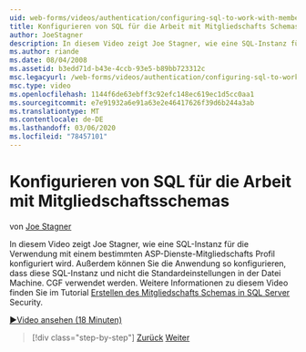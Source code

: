 ```yaml
---
uid: web-forms/videos/authentication/configuring-sql-to-work-with-membership-schemas
title: Konfigurieren von SQL für die Arbeit mit Mitgliedschafts Schemas | Microsoft-Dokumentation
author: JoeStagner
description: In diesem Video zeigt Joe Stagner, wie eine SQL-Instanz für die Verwendung mit einem bestimmten ASP-Dienste-Mitgliedschafts Profil konfiguriert wird. und konfigurieren Sie die Appl...
ms.author: riande
ms.date: 08/04/2008
ms.assetid: b3edd71d-b43e-4ccb-93e5-b89bb723312c
msc.legacyurl: /web-forms/videos/authentication/configuring-sql-to-work-with-membership-schemas
msc.type: video
ms.openlocfilehash: 1144f6de63ebff3c92efc148ec619ec1d5cc0aa1
ms.sourcegitcommit: e7e91932a6e91a63e2e46417626f39d6b244a3ab
ms.translationtype: MT
ms.contentlocale: de-DE
ms.lasthandoff: 03/06/2020
ms.locfileid: "78457101"
---
```

# <a name="configuring-sql-to-work-with-membership-schemas"></a>Konfigurieren von SQL für die Arbeit mit Mitgliedschaftsschemas

von [Joe Stagner](https://github.com/JoeStagner)

In diesem Video zeigt Joe Stagner, wie eine SQL-Instanz für die Verwendung mit einem bestimmten ASP-Dienste-Mitgliedschafts Profil konfiguriert wird. Außerdem können Sie die Anwendung so konfigurieren, dass diese SQL-Instanz und nicht die Standardeinstellungen in der Datei Machine. CGF verwendet werden. Weitere Informationen zu diesem Video finden Sie im Tutorial [Erstellen des Mitgliedschafts Schemas in SQL Server](../../overview/older-versions-security/membership/creating-the-membership-schema-in-sql-server-vb.md) Security.

[&#9654;Video ansehen (18 Minuten)](https://channel9.msdn.com/Blogs/ASP-NET-Site-Videos/configuring-sql-to-work-with-membership-schemas)

> [!div class="step-by-step"]
> [Zurück](understanding-aspnet-memberships.md)
> [Weiter](changing-membership-settings-in-the-default-membership-schema.md)
